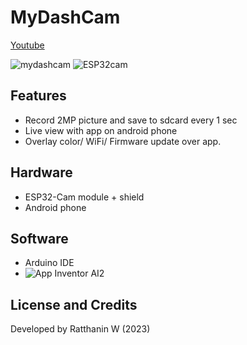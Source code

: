 # MyDashCam

[Youtube](https://youtube.com/shorts/3SYbb51H01k?feature=share)

![mydashcam](https://github.com/VaAndCob/MyDashCam/blob/main/picture/screenshot1.jpg)
![ESP32cam](https://github.com/VaAndCob/MyDashCam/blob/main/picture/ESP32-Cam.jpg)

## Features
- Record 2MP picture and save to sdcard every 1 sec
- Live view with app on android phone
- Overlay color/ WiFi/ Firmware update over app.

## Hardware
- ESP32-Cam module + shield
- Android phone

## Software
- Arduino IDE
- ![App Inventor AI2](http://appinventor.mit.edu/)

## License and Credits
Developed by Ratthanin W (2023)
